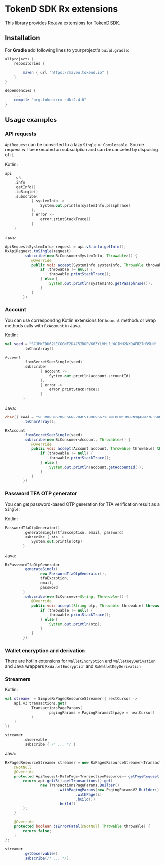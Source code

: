# TokenD SDK Rx extensions

This library provides RxJava extensions for [TokenD SDK](https://github.com/tokend/kotlin-sdk).

## Installation

For **Gradle** add following lines to your project's `build.gradle`:
```groovy
allprojects {
    repositories {
        ...
        maven { url "https://maven.tokend.io" }
    }
}

dependencies {
    ...
    compile "org.tokend:rx-sdk:2.4.0"
}

```

## Usage examples

### API requests

`ApiRequest` can be converted to a lazy `Single` or `Completable`.
Source request will be executed on subscription
and can be canceled by disposing of it.

Kotlin:
```kotlin
api
    .v3
    .info
    .getInfo()
    .toSingle()
    .subscribe(
            { systemInfo ->
                System.out.println(systemInfo.passphrase)
            },
            { error ->
                error.printStackTrace()
            }
    )
```

Java:
```java
ApiRequest<SystemInfo> request = api.v3.info.getInfo();
RxApiRequest.toSingle(request)
        .subscribe(new BiConsumer<SystemInfo, Throwable>() {
            @Override
            public void accept(SystemInfo systemInfo, Throwable throwable) throws Exception {
                if (throwable != null) {
                    throwable.printStackTrace();
                } else {
                    System.out.println(systemInfo.getPassphrase());
                }
            }
        });
```

### Account
You can use corresponding Kotlin extensions for `Account` methods
or wrap methods calls with `RxAccount` in Java.

Kotlin:

```kotlin
val seed = "SCJMKEDU62OECGGNF2D4C5IBOPV66ZYLVMLPLWCJMH2NXQ4FM27H35UN"
        .toCharArray()

Account
        .fromSecretSeedSingle(seed)
        .subscribe(
                { account ->
                    System.out.println(account.accountId)
                },
                { error ->
                    error.printStackTrace()
                }
        )
```

Java:

```java
char[] seed = "SCJMKEDU62OECGGNF2D4C5IBOPV66ZYLVMLPLWCJMH2NXQ4FM27H35UN"
        .toCharArray();

RxAccount
        .fromSecretSeedSingle(seed)
        .subscribe(new BiConsumer<Account, Throwable>() {
            @Override
            public void accept(Account account, Throwable throwable) throws Exception {
                if (throwable != null) {
                    throwable.printStackTrace();
                } else {
                    System.out.println(account.getAccountId());
                }
            }
        });
```

### Password TFA OTP generator
You can get password-based OTP generation for TFA verification result
as a `Single`:

Kotlin:

```kotlin
PasswordTfaOtpGenerator()
        .generateSingle(tfaException, email, password)
        .subscribe { otp ->
            System.out.println(otp)
        }
```

Java:

```java
RxPasswordTfaOtpGenerator
        .generateSingle(
                new PasswordTfaOtpGenerator(),
                tfaException,
                email,
                password
        )
        .subscribe(new BiConsumer<String, Throwable>() {
            @Override
            public void accept(String otp, Throwable throwable) throws Exception {
                if (throwable != null) {
                    throwable.printStackTrace();
                } else {
                    System.out.println(otp);
                }
            }
        });
```

### Wallet encryption and derivation
There are Kotlin extensions for `WalletEncryption` and `WalletKeyDerivation`
and Java wrappers `RxWalletEncryption` and `RxWalletKeyDerivation`

### Streamers

Kotlin:

```kotlin
val streamer = SimpleRxPagedResourceStreamer({ nextCursor ->
    api.v3.transactions.get(
            TransactionsPageParams(
                    pagingParams = PagingParamsV2(page = nextCursor)
            )
    )
})

streamer
        .observable
        .subscribe { /* ... */ }
```

Java: 

```java
RxPagedResourceStreamer streamer = new RxPagedResourceStreamer<TransactionResource>() {
    @NotNull
    @Override
    protected ApiRequest<DataPage<TransactionResource>> getPageRequest(@Nullable String s) {
        return api.getV3().getTransactions().get(
                new TransactionsPageParams.Builder()
                        .withPagingParams(new PagingParamsV2.Builder()
                                .withPage(s)
                                .build())
                        .build()
        );
    }

    @Override
    protected boolean isErrorFatal(@NotNull Throwable throwable) {
        return false;
    }
};

streamer
        .getObservable()
        .subscribe(/* ... */);
```
